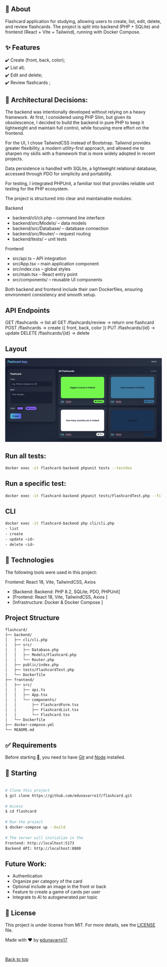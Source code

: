 
## :dart: About ##


Flashcard application for studying, allowing users to create, list, edit, delete, and review flashcards.
The project is split into backend (PHP + SQLite) and frontend (React + Vite + Tailwind), running with Docker Compose.
## :sparkles: Features ##

:heavy_check_mark: Create (front, back, color);\
:heavy_check_mark: List all;\
:heavy_check_mark: Edit and delete;\
:heavy_check_mark: Review flashcards ;


## :memo: Architectural Decisions: 
The backend was intentionally developed without relying on a heavy framework. At first, I considered using PHP Slim, but given its obsolescence, I decided to build the backend in pure PHP to keep it lightweight and maintain full control, while focusing more effort on the frontend.

For the UI, I chose TailwindCSS instead of Bootstrap. Tailwind provides greater flexibility, a modern utility-first approach, and allowed me to sharpen my skills with a framework that is more widely adopted in recent projects.

Data persistence is handled with SQLite, a lightweight relational database, accessed through PDO for simplicity and portability.

For testing, I integrated PHPUnit, a familiar tool that provides reliable unit testing for the PHP ecosystem.

The project is structured into clear and maintainable modules:

Backend

- backend/cli/cli.php – command line interface
- backend/src/Models/ – data models
- backend/src/Database/ – database connection
- backend/src/Router/ – request routing
- backend/tests/ – unit tests

Frontend

- src/api.ts – API integration
- src/App.tsx – main application component
- src/index.css – global styles
- src/main.tsx – React entry point
- src/components/ – reusable UI components

Both backend and frontend include their own Dockerfiles, ensuring environment consistency and smooth setup.


## API Endpoints
GET /flashcards → list all
GET /flashcards/review → return one flashcard
POST /flashcards → create ({ front, back, color })
PUT /flashcards/{id} → update
DELETE /flashcards/{id} → delete

## Layout
![alt text](https://github.com/edunavarro17/flashcard/blob/main/flashcard.png)

## Run all tests:

```bash
docker exec -it flashcard-backend phpunit tests --testdox
```
## Run a specific test:

```bash
docker exec -it flashcard-backend phpunit tests/FlashcardTest.php --filter testCreateFlashcard --testdox
```

## CLI

```bash
docker exec -it flashcard-backend php cli/cli.php 
- list
- create
- update <id>
- delete <id>
```
## :rocket: Technologies ##

The following tools were used in this project:

Frontend: React 18, Vite, TailwindCSS, Axios
- [Backend: Backend: PHP 8.2, SQLite, PDO, PHPUnit]
- [Frontend: React 18, Vite, TailwindCSS, Axios
]
- [Infrastructure: Docker & Docker Compose
]

## Project Structure
```
flashcard/
├── backend/
│   ├── cli/cli.php
│   ├── src/
│   │   ├── Database.php
│   │   ├── Models/Flashcard.php
│   │   └── Router.php
│   ├── public/index.php
│   ├── tests/FlashcardTest.php
│   └── Dockerfile
├── frontend/
│   ├── src/
│   │   ├── api.ts
│   │   ├── App.tsx
│   │   └── components/
│   │       ├── FlashcardForm.tsx
│   │       ├── FlashcardList.tsx
│   │       └── Flashcard.tsx
│   └── Dockerfile
├── docker-compose.yml
└── README.md
```

## :white_check_mark: Requirements ##

Before starting :checkered_flag:, you need to have [Git](https://git-scm.com) and [Node](https://nodejs.org/en/) installed.

## :checkered_flag: Starting ##

```bash

# Clone this project
$ git clone https://github.com/edunavarro17/flashcard.git

# Access
$ cd flashcard

# Run the project
$ docker-compose up --build

# The server will initialize in the 
Frontend: http://localhost:5173
Backend API: http://localhost:8080
```
## Future Work:
- Authentication
- Organize per category of the card
- Optional include an image in the front or back
- Feature to create a game of cards per user
- Integrate to AI to autogenerated per topic
## :memo: License ##

This project is under license from MIT. For more details, see the [LICENSE](LICENSE) file.


Made with :heart: by <a href="https://github.com/edunavarro17" target="_blank">edunavarro17</a>

&#xa0;

<a href="#top">Back to top</a>